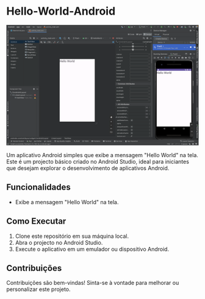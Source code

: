 # Hello-World-Android

![Captura-de-tel](https://github.com/Victor-Soares-AO/Hello-World-Android/blob/main/Hello%20World.png)

Um aplicativo Android simples que exibe a mensagem "Hello World" na tela. Este é um projecto básico criado no Android Studio, ideal para iniciantes que desejam explorar o desenvolvimento de aplicativos Android.

## Funcionalidades

- Exibe a mensagem "Hello World" na tela.

## Como Executar

1. Clone este repositório em sua máquina local.
2. Abra o projecto no Android Studio.
3. Execute o aplicativo em um emulador ou dispositivo Android.

## Contribuições

Contribuições são bem-vindas! Sinta-se à vontade para melhorar ou personalizar este projeto.
